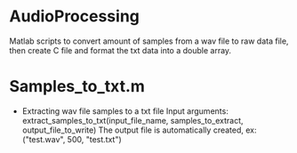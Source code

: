 # AudioProcessing

Matlab scripts to convert amount of samples from a wav file to raw data file, then create C file and format the txt data into a double array.

# Samples_to_txt.m
- Extracting wav file samples to a txt file
   Input arguments: extract_samples_to_txt(input_file_name, samples_to_extract, output_file_to_write)
   The output file is automatically created, ex: ("test.wav", 500, "test.txt")
